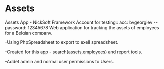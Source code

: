 # Assets
Assets App - NickSoft Framework 
Account for testing:: acc: bvgeorgiev -- password: 12345678
Web application for tracking the assets of employees for a Belgian company.

-Using PhpSpreadsheet to export to exell spreadsheet.

-Created for this app - search(assets,employees) and report tools.

-Addet admin and normal user permissions to Users.
